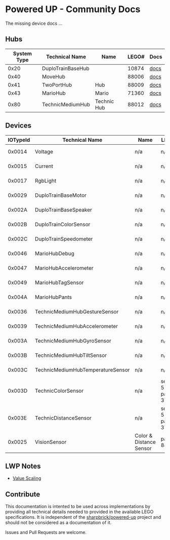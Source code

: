 # Powered UP - Community Docs

The missing device docs ...

## Hubs

| System Type | Technical Name | Name | LEGO# | Docs |
| --- | --- | --- | --- | --- |
| 0x20 | DuploTrainBaseHub | | 10874 | [docs](hubs/duplotrainbasehub.md) |
| 0x40 | MoveHub | | 88006 | [docs](hubs/movehub.md) |
| 0x41 | TwoPortHub | Hub | 88009 | [docs](hubs/twoporthub.md) |
| 0x43 | MarioHub | Mario | 71360 | [docs](hubs/mariohub.md) |
| 0x80 | TechnicMediumHub | Technic Hub | 88012 | [docs](hubs/technicmediumhub.md) |

## Devices

| IOTypeId | Technical Name | Name | LEGO# | Type | Docs |
| --- | --- | --- | --- | --- | --- |
| 0x0014 | Voltage | n/a | n/a | Hub Device | [docs](devices/voltage.md) |
| 0x0015 | Current | n/a | n/a | Hub Device | [docs](devices/current.md) |
| 0x0017 | RgbLight | n/a | n/a | Hub Device | [docs](devices/rgblight.md) |
| 0x0029 | DuploTrainBaseMotor | n/a | n/a | Hub Device | [docs](devices/duplotrainbasemotor.md)
| 0x002A | DuploTrainBaseSpeaker | n/a | n/a | Hub Device | [docs](devices/duplotrainbasespeaker.md)
| 0x002B | DuploTrainColorSensor | n/a | n/a | Hub Device | [docs](devices/duplotrainbasecolorsensor.md)
| 0x002C | DuploTrainSpeedometer | n/a | n/a | Hub Device | [docs](devices/duplotrainbasespeedometer.md)
| 0x0046 | MarioHubDebug | n/a | n/a | Hub Device | [docs](devices/mariohub-debug.md) |
| 0x0047 | MarioHubAccelerometer | n/a | n/a | Hub Device | [docs](devices/mariohub-accelerometer.md) |
| 0x0049 | MarioHubTagSensor | n/a | n/a | Hub Device | [docs](devices/mariohub-tagsensor.md) |
| 0x004A | MarioHubPants | n/a | n/a | Hub Device | [docs](devices/mariohub-pants.md) |
| 0x0036 | TechnicMediumHubGestureSensor | n/a | n/a | Hub Device | [docs](devices/technicmediumhub-gesturesensor.md) |
| 0x0039 | TechnicMediumHubAccelerometer | n/a | n/a | Hub Device | [docs](devices/technicmediumhub-accelerometer.md) |
| 0x003A | TechnicMediumHubGyroSensor | n/a | n/a | Hub Device | [docs](devices/technicmediumhub-gyrosensor.md) |
| 0x003B | TechnicMediumHubTiltSensor | n/a | n/a | Hub Device | [docs](devices/technicmediumhub-tiltsensor.md) |
| 0x003C | TechnicMediumHubTemperatureSensor | n/a | n/a | Hub Device | [docs](devices/technicmediumhub-temperaturesensor.md) |
| 0x003D | TechnicColorSensor | n/a | set 51515, part 37308 | External Sensor | [docs](devices/techniccolorsensor.md)
| 0x003E | TechnicDistanceSensor | n/a | set 51515, part 37316 | External Sensor | [docs](devices/technicdistancesensor.md)
| 0x0025 | VisionSensor | Color & Distance Sensor | part 88007 | External Sensor | [docs](devices/visionsensor.md)

## LWP Notes

- [Value Scaling](lwp/note-value-scaling.md)

## Contribute

This documentation is intented to be used across implementations by providing all technical details needed to provided in the available LEGO specifications. It is independent of the [sharpbrick/powered-up](https://github.com/sharpbrick/powered-up) project and should not be considered as a documentation of it.

Issues and Pull Requests are welcome.